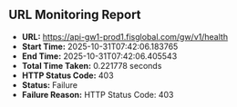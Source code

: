 ## URL Monitoring Report

- **URL:** https://api-gw1-prod1.fisglobal.com/gw/v1/health
- **Start Time:** 2025-10-31T07:42:06.183765
- **End Time:** 2025-10-31T07:42:06.405543
- **Total Time Taken:** 0.221778 seconds
- **HTTP Status Code:** 403
- **Status:** Failure
- **Failure Reason:** HTTP Status Code: 403
